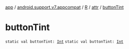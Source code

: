 [app](../../../index.md) / [android.support.v7.appcompat](../../index.md) / [R](../index.md) / [attr](index.md) / [buttonTint](.)

# buttonTint

`static val buttonTint: `[`Int`](https://kotlinlang.org/api/latest/jvm/stdlib/kotlin/-int/index.html)
`static val buttonTint: `[`Int`](https://kotlinlang.org/api/latest/jvm/stdlib/kotlin/-int/index.html)